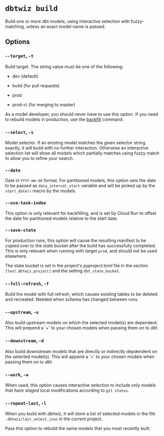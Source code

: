 # `dbtwiz build`

Build one or more dbt models, using interactive selection with fuzzy-matching,
unless an exact model name is passed.

## Options

### `--target`, `-t`

Build target. The string value must be one of the following:

- dev (default)

- build (for pull requests)

- prod

- prod-ci (for merging to master)
 
As a model developer, you should never have to use this option.
If you need to rebuild models in production, use the [backfill](backfill.md) command.

### `--select`, `-s`

Model selector. If an existing model matches the given selector string exactly,
it will build with no further interaction. Otherwise an interactive selection
list will show all models which partially matches using fuzzy match to allow
you to refine your search.

### `--date`

Date in `YYYY-mm-dd` format.
For partitioned models, this option sets the date to be passed as `data_interval_start`
variable and will be picked up by the `start_date()` macro by the models.

### `--use-task-index`

This option is only relevant for backfilling, and is set by Cloud Run to
offset the date for partitioned models relative to the start date.

### `--save-state`

For production runs, this option will cause the resulting manifest to be copied over
to the state bucket after the build has successfully completed. This is only relevant
when running with target `prod`, and should not be used elsewhere.

The state bucket is set in the project's _pyproject.toml_ file in the
section `[tool.dbtwiz.project]` and the setting `dbt_state_bucket`.

### `--full-refresh`, `-f`

Build the model with full refresh, which causes existing tables to be deleted and
recreated. Needed when schema has changed between runs.

### `--upstream`, `-u`

Also build upstream models on which the selected model(s) are dependent.
This will prepend a '+' to your chosen models when passing them on to _dbt_.

### `--downstream`, `-d`

Also build downstream models that are directly or indirectly depdendent on the selected model(s).
This will append a '+' to your chosen models when passing them on to _dbt_.

### `--work`, `-w`

When used, this option causes interactive selection to include only models that
have *staged* local modifications according to `git status`.

### `--repeat-last`, `-l`

When you build with _dbtwiz_, it will store a list of selected models in the
file `.dbtwiz/last_select.json` in the current project.

Pass this option to rebuild the same models that you most recently built.
